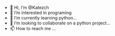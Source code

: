 - 👋 Hi, I’m @Katezch
- 👀 I’m interested in programing
- 🌱 I’m currently learning python...
- 💞️ I’m looking to collaborate on a python project...
- 📫 How to reach me ...

<!---
Katezch/Katezch is a ✨ special ✨ repository because its `README.md` (this file) appears on your GitHub profile.
You can click the Preview link to take a look at your changes.
--->
